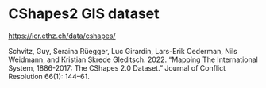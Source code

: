 # CShapes2 GIS dataset

https://icr.ethz.ch/data/cshapes/

Schvitz, Guy, Seraina Rüegger, Luc Girardin, Lars-Erik Cederman, Nils Weidmann, and Kristian Skrede Gleditsch. 2022. “Mapping The International System, 1886-2017: The CShapes 2.0 Dataset.” Journal of Conflict Resolution 66(1): 144–61.
